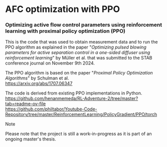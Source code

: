 # AFC optimization with PPO
### Optimizing active flow control parameters using reinforcement learning with proximal policy optimization (PPO)

This is the code that was used to obtain measurement data and to run the PPO algorithm as explained in the paper "*Optimizing pulsed blowing parameters for active separation control in a one-sided diffuser using reinforcement learning*" by Müller et al. that was submitted to the STAB conference journal on November 9th 2024.

The PPO algorithm is based on the paper "*Proximal Policy Optimization Algorithms*" by Schulman et al.  
https://arxiv.org/abs/1707.06347

The code is derived from existing PPO implementations in Python.  
https://github.com/henanmemeda/RL-Adventure-2/tree/master?tab=readme-ov-file  
https://github.com/philtabor/Youtube-Code-Repository/tree/master/ReinforcementLearning/PolicyGradient/PPO/torch  

> [!Note]
> Please note that the project is still a work-in-progress as it is part of an ongoing master's thesis.
